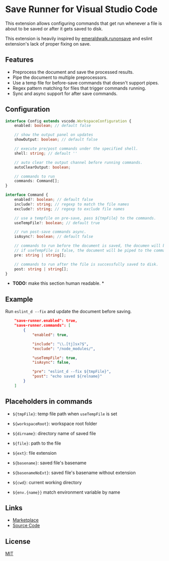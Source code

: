 # Save Runner for Visual Studio Code

This extension allows configuring commands that get run whenever a file is about to be saved or after it gets saved to disk.

This extension is heavily inspired by [emeraldwalk.runonsave](https://marketplace.visualstudio.com/items?itemName=emeraldwalk.RunOnSave) and
eslint extension's lack of proper fixing on save.

## Features

* Preprocess the document and save the processed results.
* Pipe the document to multiple preprocessors.
* Use a temp file for before-save commands that doesn't support pipes.
* Regex pattern matching for files that trigger commands running.
* Sync and async support for after save commands.

## Configuration

```ts
interface Config extends vscode.WorkspaceConfiguration {
	enabled: boolean; // default false

	// show the output panel on updates
	showOutput: boolean; // default false

	// execute pre/post commands under the specified shell.
	shell: string; // default ''

	// auto clear the output channel before running commands.
	autoClearOutput: boolean;

	// commands to run
	commands: Command[];
}

interface Command {
	enabled?: boolean; // default false
	include?: string; // regexp to match the file names
	exclude?: string; // regexp to exclude file names

	// use a tempfile on pre-save, pass ${tmpFile} to the commands.
	useTempFile?: boolean; // default true

	// run post-save commands async.
	isAsync?: boolean; // default false

	// commands to run before the document is saved, the documen will be replaced with the stdout of the command chain.
	// if useTempFile is false, the document will be piped to the commands.
	pre: string | string[];

	// commands to run after the file is successfully saved to disk.
	post: string | string[];
}
```

* **TODO:** make this section human readable. *

## Example

Run `eslint_d --fix` and update the document before saving.

```json
	"save-runner.enabled": true,
	"save-runner.commands": [
		{
			"enabled": true,

			"include": "\\.[tj]sx?$",
			"exclude": "/node_modules/",

			"useTempFile": true,
			"isAsync": false,

			"pre": "eslint_d --fix ${tmpFile}",
			"post": "echo saved ${relname}"
		}
	]
```

## Placeholders in commands

* `${tmpFile}`: temp file path when `useTempFile` is set

* `${workspaceRoot}`: workspace root folder
* `${dirname}`: directory name of saved file

* `${file}`: path to the file
* `${ext}`: file extension

* `${basename}`: saved file's basename
* `${basenameNoExt}`: saved file's basename without extension

* `${cwd}`: current working directory

* `${env.{name}}` match environment variable by name

## Links

* [Marketplace](https://marketplace.visualstudio.com/items?itemName=oneofone.save-runner)
* [Source Code](https://github.com/OneOfOne/vscode-save-runner)

## License

[MIT](https://opensource.org/licenses/MIT)

